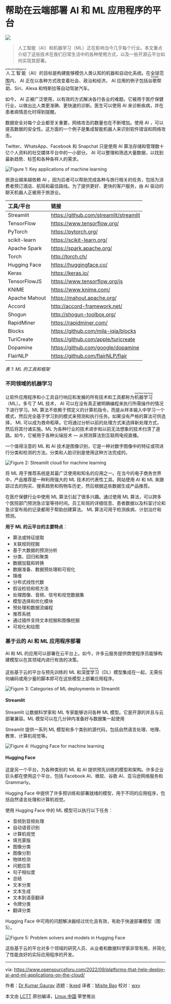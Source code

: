 [#]: subject: "Platforms that Help Deploy AI and ML Applications on the Cloud"
[#]: via: "https://www.opensourceforu.com/2022/09/platforms-that-help-deploy-ai-and-ml-applications-on-the-cloud/"
[#]: author: "Dr Kumar Gaurav https://www.opensourceforu.com/author/dr-gaurav-kumar/"
[#]: collector: "lkxed"
[#]: translator: "misitebao"
[#]: reviewer: "wxy"
[#]: publisher: " "
[#]: url: " "

帮助在云端部署 AI 和 ML 应用程序的平台
======

![](https://www.opensourceforu.com/wp-content/uploads/2022/08/AI-ML-infographics.jpg)

> 人工智能（AI）和机器学习（ML）正在影响当今几乎每个行业。本文重点介绍了这些技术在我们日常生活中的各种使用方式，以及一些开源云平台如何实现其部署。

<ruby>人工智能<rt>artificial intelligence</rt></ruby>（AI）的目标是构建能够模仿人类认知的机器和自动化系统。在全球范围内， AI 正在以各种方式改变着社会、政治和经济。 AI 应用的例子包括<ruby>谷歌帮助<rt>Google Help</rt></ruby>、Siri、Alexa 和特斯拉等自动驾驶汽车。

如今， AI 正被广泛使用，以有效的方式解决各行各业的难题。它被用于医疗保健行业，以做出比人类更准确、更快速的诊断。医生可以使用 AI 来诊断疾病，并在患者病情恶化时得到提醒。

数据安全对每个企业都至关重要，网络攻击的数量也在不断增加。使用 AI ，可以提高数据的安全性。这方面的一个例子是集成智能机器人来识别软件错误和网络攻击。

Twitter、WhatsApp、Facebook 和 Snapchat 只是使用 AI 算法存储和管理数十亿个人资料的社交媒体平台中的一小部分。 AI 可以整理和筛选大量数据，以找到最新趋势、标签和各种各样人的需求。

![Figure 1: Key applications of machine learning][1]

旅游业越来越依赖 AI ，因为后者可以帮助完成各种与旅行相关的任务，包括为消费者预订酒店、航班和最佳路线。为了提供更好、更快的客户服务，由 AI 驱动的聊天机器人正被用于旅游业。

| 工具/平台     | 链接                                   |
| :------------ | :------------------------------------- |
| Streamlit     | https://github.com/streamlit/streamlit |
| TensorFlow    | https://www.tensorflow.org/            |
| PyTorch       | https://pytorch.org/                   |
| scikit-learn  | https://scikit-learn.org/              |
| Apache Spark  | https://spark.apache.org/              |
| Torch         | http://torch.ch/                       |
| Hugging Face  | https://huggingface.co/                |
| Keras         | https://keras.io/                      |
| TensorFlowJS  | https://www.tensorflow.org/js          |
| KNIME         | https://www.knime.com/                 |
| Apache Mahout | https://mahout.apache.org/             |
| Accord        | http://accord-framework.net/           |
| Shogun        | http://shogun-toolbox.org/             |
| RapidMiner    | https://rapidminer.com/                |
| Blocks        | https://github.com/mila-iqia/blocks    |
| TuriCreate    | https://github.com/apple/turicreate    |
| Dopamine      | https://github.com/google/dopamine     |
| FlairNLP      | https://github.com/flairNLP/flair      |

*表 1:  ML 的工具和框架*

### 不同领域的机器学习

让软件应用程序和小工具自行响应和发展的所有技术和工具都称为<ruby>机器学习<rt>machine learning</rt></ruby>（ML）。多亏了 ML 技术， AI 可以在没有真正被明确编程来执行所需操作的情况下进行学习。ML 算法不依赖于预定义的计算机指令，而是从样本输入中学习一个模式，然后完全基于学习到的模式来预测和执行任务。如果没有严格的算法可供选择， ML 可以成为救命稻草。它将通过分析以前的处理方式来选择新处理方式，然后将其付诸实施。ML 为各种行业的技术进步和以前无法想象的技术扫清了道路。如今，它被用于各种尖端技术 — 从预测算法到互联网电视直播。

一个值得注意的 ML 和 AI 技术是图像识别，它是一种对数字图像中的特征或项进行分类和检测的方法。分类和人脸识别是使用这种方法完成的。

![Figure 2: Streamlit cloud for machine learning][2]

将 ML 用于推荐系统是其最广泛使用和知名的应用之一。在当今的电子商务世界中，产品推荐是一种利用强大的 ML 技术的代表性工具。网站使用 AI 和 ML 来跟踪过去的购买、搜索趋势和购物车历史，然后根据这些数据生成产品推荐。

在医疗保健行业中使用 ML 算法引起了很多兴趣。通过使用 ML 算法，可以跨多个医院部门预测急诊室等待时间。员工轮班的详细信息、患者数据以及科室讨论和急诊室布局的记录都用于帮助创建算法。 ML 算法可用于检测疾病、计划治疗和预测。

**用于 ML 的云平台的主要特点**：

- 算法或特征提取
- 关联规则挖掘
- 基于大数据的预测分析
- 分类、回归和聚类
- 数据加载和转换
- 数据准备、数据预处理和可视化
- 降维
- 分布式线性代数
- 假设检验和核方法
- 处理图像、音频、信号和视觉数据集
- 模型选择和优化模块
- 预处理和数据流编程
- 推荐系统
- 通过插件支持文本挖掘和图像挖掘
- 可视化和绘图

### 基于云的 AI 和 ML 应用程序部署

AI 和 ML 的应用可以部署在云平台上。如今，许多云服务提供商使程序员能够构建模型以在其领域内进行有效的决策。

这些基于云的平台与预先训练的 ML 和<ruby>深度学习<rt>deep learning</rt></ruby>（DL）模型集成在一起，无需任何编码或用少量的脚本即可在这些模型上部署应用程序。

![Figure 3: Categories of ML deployments in Streamlit][3]

#### Streamlit

Streamlit 让数据科学家和 ML 专家能够访问各种 ML 模型。它是开源的并且与云部署兼容。ML 模型可以在几分钟内准备好与数据集一起使用

Streamlit 提供一系列 ML 模型和多个类别的源代码，包括自然语言处理、地理、教育、计算机视觉等。

![Figure 4: Hugging Face for machine learning][4]

#### Hugging Face

这是另一个平台，为各种类别的 ML 和 AI 提供预先训练的模型和架构。许多企业巨头都在使用这个平台，包括 Facebook AI、微软、谷歌 AI、亚马逊网络服务和 Grammarly。

Hugging Face 中提供了许多预训练和部署就绪的模型，用于不同的应用程序，包括自然语言处理和计算机视觉。

使用 Hugging Face 中的 ML 模型可以执行以下任务：

- 音频到音频处理
- 自动语音识别
- 计算机视觉
- 填充蒙版
- 图像分类
- 图像分割
- 物体检测
- 问题应答
- 句子相似度
- 总结
- 文本分类
- 文本生成
- 文本到语音翻译
- 令牌分类
- 翻译分类

Hugging Face 中可用的问题解决器经过优化且有效，有助于快速部署模型（图 5）。

![Figure 5: Problem solvers and models in Hugging Face][5]

这些基于云的平台对多个领域的研究人员、从业者和数据科学家非常有用，并简化了性能良好的实际应用程序的开发。

---

via: https://www.opensourceforu.com/2022/09/platforms-that-help-deploy-ai-and-ml-applications-on-the-cloud/

作者：[Dr Kumar Gaurav][a]
选题：[lkxed][b]
译者：[Misite Bao](https://github.com/misitebao)
校对：[wxy](https://github.com/wxy)

本文由 [LCTT](https://github.com/LCTT/TranslateProject) 原创编译，[Linux 中国](https://linux.cn/) 荣誉推出

[a]: https://www.opensourceforu.com/author/dr-gaurav-kumar/
[b]: https://github.com/lkxed
[1]: https://www.opensourceforu.com/wp-content/uploads/2022/08/Figure-1-Key-applications-of-machine-learning.jpg
[2]: https://www.opensourceforu.com/wp-content/uploads/2022/08/Figure-2-Streamlit-cloud-for-machine-learning.png
[3]: https://www.opensourceforu.com/wp-content/uploads/2022/08/Figure-3-Categories-of-ML-deployments-in-Streamlit.png
[4]: https://www.opensourceforu.com/wp-content/uploads/2022/08/Figure-4-Hugging-Face-for-machine-learning.png
[5]: https://www.opensourceforu.com/wp-content/uploads/2022/08/Figure-5-Problem-solvers-and-models-in-Hugging-Face.png
